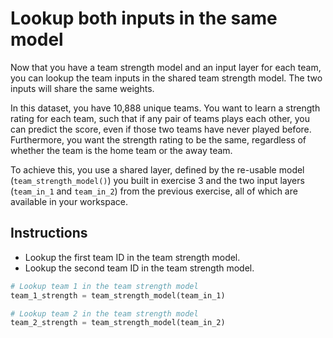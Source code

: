 # Lookup both inputs in the same model #

Now that you have a team strength model and an input layer for each team, you can lookup the team inputs in the shared team strength model. The two inputs will share the same weights.

In this dataset, you have 10,888 unique teams. You want to learn a strength rating for each team, such that if any pair of teams plays each other, you can predict the score, even if those two teams have never played before. Furthermore, you want the strength rating to be the same, regardless of whether the team is the home team or the away team.

To achieve this, you use a shared layer, defined by the re-usable model (`team_strength_model()`) you built in exercise 3 and the two input layers (`team_in_1` and `team_in_2`) from the previous exercise, all of which are available in your workspace.

## Instructions ##

* Lookup the first team ID in the team strength model.
* Lookup the second team ID in the team strength model.

```python
# Lookup team 1 in the team strength model
team_1_strength = team_strength_model(team_in_1)

# Lookup team 2 in the team strength model
team_2_strength = team_strength_model(team_in_2)
```